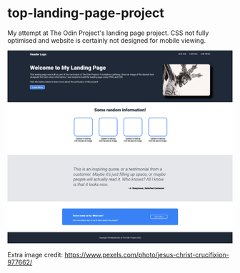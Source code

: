 # top-landing-page-project

My attempt at The Odin Project's landing page project. CSS not fully optimised and website is certainly not designed for mobile viewing.

<img src="pagegrab.png">

Extra image credit: https://www.pexels.com/photo/jesus-christ-crucifixion-977662/